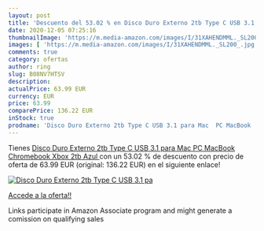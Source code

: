 ```yaml
---
layout: post
title: 'Descuento del 53.02 % en Disco Duro Externo 2tb Type C USB 3.1 pa'
date: 2020-12-05 07:25:16
thumbnailImage: 'https://m.media-amazon.com/images/I/31XAHENDMML._SL200_.jpg'
images: [ 'https://m.media-amazon.com/images/I/31XAHENDMML._SL200_.jpg' ]
comments: true
category: ofertas
author: ring
slug: B08NV7HTSV
description:
actualPrice: 63.99 EUR
currency: EUR
price: 63.99
comparePrice: 136.22 EUR
inStock: true
prodname: 'Disco Duro Externo 2tb Type C USB 3.1 para Mac  PC MacBook  Chromebook  Xbox  2tb  Azul '
---
```


Tienes [Disco Duro Externo 2tb Type C USB 3.1 para Mac  PC MacBook  Chromebook  Xbox  2tb  Azul ](https://www.amazon.es/dp/B08NV7HTSV/?tag=tolees-21) con un 53.02 % de descuento con precio de oferta de 63.99 EUR (original: 136.22 EUR) en el siguiente enlace!

[![Disco Duro Externo 2tb Type C USB 3.1 pa](https://m.media-amazon.com/images/I/31XAHENDMML._SL200_.jpg)](https://www.amazon.es/dp/B08NV7HTSV/?tag=tolees-21)

[Accede a la oferta!!](https://www.amazon.es/dp/B08NV7HTSV/?tag=tolees-21)

Links participate in Amazon Associate program and might generate a comission on qualifying sales


